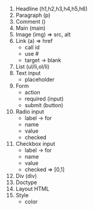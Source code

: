 1. Headline (h1,h2,h3,h4,h5,h6)
2. Paragraph (p)
3. Comment (<!--[Body]-->)
4. Main (main)
5. Image (img) => src, alt
6. Link (a) => href
   - call id
   - use #
   - target -> blank
7. List (ul/li,ol/li)
8. Text input
   - placeholder
9. Form
   - action
   - required (input)
   - submit (button)
10. Radio input
    - label -> for
    - name
    - value
    - checked
11. Checkbox input
    - label -> for
    - name
    - value
    - checked
      => [0,1]
12. Div (div)
13. Doctype
14. Layout HTML
15. Style
    - color
